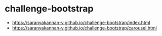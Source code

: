 # challenge-bootstrap
- https://saranyakannan-v.github.io/challenge-bootstrap/index.html
- https://saranyakannan-v.github.io/challenge-bootstrap/carousel.html
